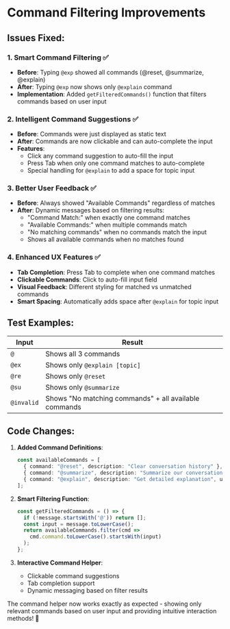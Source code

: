 # Command Filtering Improvements

## Issues Fixed:

### 1. **Smart Command Filtering** ✅
- **Before**: Typing `@exp` showed all commands (@reset, @summarize, @explain)
- **After**: Typing `@exp` now shows only `@explain` command
- **Implementation**: Added `getFilteredCommands()` function that filters commands based on user input

### 2. **Intelligent Command Suggestions** ✅
- **Before**: Commands were just displayed as static text
- **After**: Commands are now clickable and can auto-complete the input
- **Features**:
  - Click any command suggestion to auto-fill the input
  - Press Tab when only one command matches to auto-complete
  - Special handling for `@explain` to add a space for topic input

### 3. **Better User Feedback** ✅
- **Before**: Always showed "Available Commands" regardless of matches
- **After**: Dynamic messages based on filtering results:
  - "Command Match:" when exactly one command matches
  - "Available Commands:" when multiple commands match  
  - "No matching commands" when no commands match the input
  - Shows all available commands when no matches found

### 4. **Enhanced UX Features** ✅
- **Tab Completion**: Press Tab to complete when one command matches
- **Clickable Commands**: Click to auto-fill input field
- **Visual Feedback**: Different styling for matched vs unmatched commands
- **Smart Spacing**: Automatically adds space after `@explain` for topic input

## Test Examples:

| Input | Result |
|-------|--------|
| `@` | Shows all 3 commands |
| `@ex` | Shows only `@explain [topic]` |
| `@re` | Shows only `@reset` |
| `@su` | Shows only `@summarize` |
| `@invalid` | Shows "No matching commands" + all available commands |

## Code Changes:

1. **Added Command Definitions**:
   ```typescript
   const availableCommands = [
     { command: "@reset", description: "Clear conversation history" },
     { command: "@summarize", description: "Summarize our conversation" },
     { command: "@explain", description: "Get detailed explanation", usage: "@explain [topic]" }
   ];
   ```

2. **Smart Filtering Function**:
   ```typescript
   const getFilteredCommands = () => {
     if (!message.startsWith('@')) return [];
     const input = message.toLowerCase();
     return availableCommands.filter(cmd => 
       cmd.command.toLowerCase().startsWith(input)
     );
   };
   ```

3. **Interactive Command Helper**:
   - Clickable command suggestions
   - Tab completion support
   - Dynamic messaging based on filter results

The command helper now works exactly as expected - showing only relevant commands based on user input and providing intuitive interaction methods! 🎉
